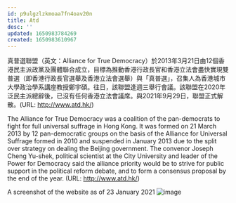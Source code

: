```yaml
---
id: p9ulgzlzkmoaa7fn4oav20n
title: Atd
desc: ''
updated: 1650983784269
created: 1650983610967
---
```


真普選聯盟（英文：Alliance for True Democracy）於2013年3月21日由12個香港民主派政黨及團體聯合成立，目標為推動香港行政長官和香港立法會盡快實現雙普選（即香港行政長官選舉及香港立法會選舉）與「真普選」，召集人為香港城市大學政治學系講座教授鄭宇碩。往日，該聯盟逢週三舉行會議。該聯盟在2020年泛民主派總辭後，已沒有任何香港立法會議席。與2021年9月29日，聯盟正式解散。(URL: http://www.atd.hk/)

The Alliance for True Democracy was a coalition of the pan-democrats to fight for full universal suffrage in Hong Kong. It was formed on 21 March 2013 by 12 pan-democratic groups on the basis of the Alliance for Universal Suffrage formed in 2010 and suspended in January 2013 due to the split over strategy on dealing the Beijing government. The convenor Joseph Cheng Yu-shek, political scientist at the City University and leader of the Power for Democracy said the alliance priority would be to strive for public support in the political reform debate, and to form a consensus proposal by the end of the year. (URL: http://www.atd.hk/)

A screenshot of the website as of 23 January 2021
![image](https://user-images.githubusercontent.com/103475460/165333922-0b4e32e2-da55-4756-8a20-fe8ac49defab.png)
